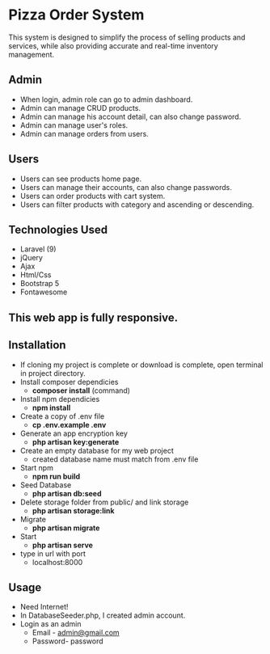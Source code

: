 
# Pizza Order System

This system is designed to simplify the process of selling products and services, while also providing accurate and real-time inventory management.


## Admin

 - When login, admin role can go to admin dashboard.
 - Admin can manage CRUD products.
 - Admin can manage his account detail, can also change password.
 - Admin can manage user's roles.
 - Admin can manage orders from users.


## Users

- Users can see products home page.
- Users can manage their accounts, can also change passwords.
- Users can order products with cart system.
- Users can filter products with category and ascending or descending.

## Technologies Used

- Laravel (9)
- jQuery 
- Ajax
- Html/Css
- Bootstrap 5
- Fontawesome



## This web app is fully responsive.

## Installation

- If cloning my project is complete or download is complete, open terminal in project directory.
- Install composer dependicies
  - **composer install** (command)
- Install npm dependicies
  - **npm install**
- Create a copy of .env file
  - **cp .env.example .env**
- Generate an app encryption key
  - **php artisan key:generate**
- Create an empty database for my web project
  - created database name must match from .env file
- Start npm 
  - **npm run build**
- Seed Database
  - **php artisan db:seed**
- Delete storage folder from public/ and link storage
  - **php artisan storage:link**
- Migrate
  - **php artisan migrate**
- Start 
  - **php artisan serve**
- type in url with port 
  - localhost:8000

## Usage 

- Need Internet!
- In DatabaseSeeder.php, I created admin account.
- Login as an admin
  - Email - admin@gmail.com 
  - Password- password


